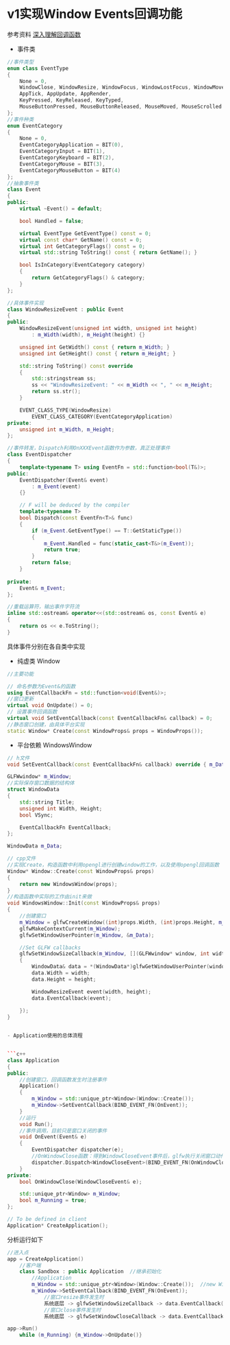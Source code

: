 # v1实现Window Events回调功能

参考资料
[深入理解回调函数](https://flat2010.github.io/2017/01/10/%E6%B7%B1%E5%85%A5%E7%90%86%E8%A7%A3%E5%9B%9E%E8%B0%83%E5%87%BD%E6%95%B0/#2-2-7-GDB%E8%B7%9F%E8%B8%AA)

- 事件类

```c++
//事件类型
enum class EventType
{
    None = 0,
    WindowClose, WindowResize, WindowFocus, WindowLostFocus, WindowMoved,
    AppTick, AppUpdate, AppRender,
    KeyPressed, KeyReleased, KeyTyped,
    MouseButtonPressed, MouseButtonReleased, MouseMoved, MouseScrolled
};
//事件种类
enum EventCategory
{
    None = 0,
    EventCategoryApplication = BIT(0),
    EventCategoryInput = BIT(1),
    EventCategoryKeyboard = BIT(2),
    EventCategoryMouse = BIT(3),
    EventCategoryMouseButton = BIT(4)
};
//抽象事件类
class Event
{
public:
    virtual ~Event() = default;

    bool Handled = false;

    virtual EventType GetEventType() const = 0;
    virtual const char* GetName() const = 0;
    virtual int GetCategoryFlags() const = 0;
    virtual std::string ToString() const { return GetName(); }

    bool IsInCategory(EventCategory category)
    {
        return GetCategoryFlags() & category;
    }
};

//具体事件实现
class WindowResizeEvent : public Event
{
public:
    WindowResizeEvent(unsigned int width, unsigned int height)
        : m_Width(width), m_Height(height) {}

    unsigned int GetWidth() const { return m_Width; }
    unsigned int GetHeight() const { return m_Height; }

    std::string ToString() const override
    {
        std::stringstream ss;
        ss << "WindowResizeEvent: " << m_Width << ", " << m_Height;
        return ss.str();
    }

    EVENT_CLASS_TYPE(WindowResize)
        EVENT_CLASS_CATEGORY(EventCategoryApplication)
private:
    unsigned int m_Width, m_Height;
};

//事件转发，Dispatch利用OnXXXEvent函数作为参数，真正处理事件
class EventDispatcher
{
    template<typename T> using EventFn = std::function<bool(T&)>;
public:
    EventDispatcher(Event& event)
        : m_Event(event)
    {}

    // F will be deduced by the compiler
    template<typename T>
    bool Dispatch(const EventFn<T>& func)
    {
        if (m_Event.GetEventType() == T::GetStaticType())
        {
            m_Event.Handled = func(static_cast<T&>(m_Event));
            return true;
        }
        return false;
    }
    
private:
    Event& m_Event;
};

//重载运算符，输出事件字符流
inline std::ostream& operator<<(std::ostream& os, const Event& e)
{
    return os << e.ToString();
}
```

具体事件分别在各自类中实现

- 纯虚类 Window

```c++
//主要功能

// 命名参数为Event&的函数
using EventCallbackFn = std::function<void(Event&)>;
//窗口更新
virtual void OnUpdate() = 0;
// 设置事件回调函数
virtual void SetEventCallback(const EventCallbackFn& callback) = 0;
//静态窗口创建，由具体平台实现
static Window* Create(const WindowProps& props = WindowProps());
```

- 平台依赖 WindowsWindow

```c++
// h文件
void SetEventCallback(const EventCallbackFn& callback) override { m_Data.EventCallback = callback;  }

GLFWwindow* m_Window;
//实际保存窗口数据的结构体
struct WindowData
{
    std::string Title;
    unsigned int Width, Height;
    bool VSync;

    EventCallbackFn EventCallback;
};

WindowData m_Data;

// cpp文件
//实现Create，构造函数中利用opengl进行创建window的工作，以及使用opengl回调函数
Window* Window::Create(const WindowProps& props)
{
    return new WindowsWindow(props);
}
//构造函数中实际的工作由init来做
void WindowsWindow::Init(const WindowProps& props)
{	
    //创建窗口
    m_Window = glfwCreateWindow((int)props.Width, (int)props.Height, m_Data.Title.c_str(), nullptr, nullptr);
    glfwMakeContextCurrent(m_Window);
    glfwSetWindowUserPointer(m_Window, &m_Data);

    //Set GLFW callbacks
    glfwSetWindowSizeCallback(m_Window, [](GLFWwindow* window, int width, int height)
    {
        WindowData& data = *(WindowData*)glfwGetWindowUserPointer(window);
        data.Width = width;
        data.Height = height;

        WindowResizeEvent event(width, height);
        data.EventCallback(event);
            
    });
}


- Application使用的总体流程


```c++
class Application
{
public:
    //创建窗口，回调函数发生时注册事件
	Application()
	{
		m_Window = std::unique_ptr<Window>(Window::Create());
		m_Window->SetEventCallback(BIND_EVENT_FN(OnEvent));
	}
    //运行
    void Run();
    //事件调用，目前只是窗口关闭的事件
    void OnEvent(Event& e)
    {
        EventDispatcher dispatcher(e);
        //OnWindowClose函数：得到WindowCloseEvent事件后，glfw执行关闭窗口动作
		dispatcher.Dispatch<WindowCloseEvent>(BIND_EVENT_FN(OnWindowClose));
    }
private:
    bool OnWindowClose(WindowCloseEvent& e);

    std::unique_ptr<Window> m_Window; 
    bool m_Running = true;
};

// To be defined in client
Application* CreateApplication();
```

分析运行如下

```c++
//进入点
app = CreateApplication()
    //客户端
    class Sandbox : public Application  //继承初始化
        //Application
        m_Window = std::unique_ptr<Window>(Window::Create());  //new WindowsWindow, 构造函数中使用glfw回调
        m_Window->SetEventCallback(BIND_EVENT_FN(OnEvent));
            //窗口resize事件发生时
            系统底层 -> glfwSetWindowSizeCallback -> data.EventCallback(event) 
            //窗口close事件发生时
            系统底层 -> glfwSetWindowCloseCallback -> data.EventCallback(event) -> OnEvent -> dispatcher.Dispatch<WindowCloseEvent>(BIND_EVENT_FN(OnWindowClose)) -> OnWindowClose

app->Run()
    while (m_Running) {m_Window->OnUpdate()}
```

